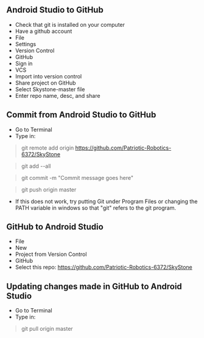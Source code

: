 ## Android Studio to GitHub
- Check that git is installed on your computer
- Have a github account
- File
- Settings 
- Version Control
- GitHub
- Sign in
- VCS 
- Import into version control
- Share project on GitHub
- Select Skystone-master file
- Enter repo name, desc, and share

## Commit from Android Studio to GitHub
- Go to Terminal
- Type in:

> git remote add origin https://github.com/Patriotic-Robotics-6372/SkyStone

> git add --all

> git commit -m "Commit message goes here"

> git push origin master

* If this does not work, try putting Git under Program Files or changing the PATH variable in windows so that "git" refers to the git program.

## GitHub to Android Studio 
- File
- New
- Project from Version Control
- GitHub
- Select this repo: https://github.com/Patriotic-Robotics-6372/SkyStone

## Updating changes made in GitHub to Android Studio
- Go to Terminal
- Type in: 
> git pull origin master
